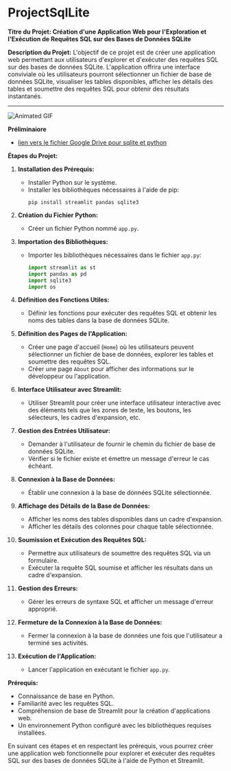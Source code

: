 # ProjectSqlLite
**Titre du Projet: Création d'une Application Web pour l'Exploration et l'Exécution de Requêtes SQL sur des Bases de Données SQLite**

**Description du Projet:**
L'objectif de ce projet est de créer une application web permettant aux utilisateurs d'explorer et d'exécuter des requêtes SQL sur des bases de données SQLite. L'application offrira une interface conviviale où les utilisateurs pourront sélectionner un fichier de base de données SQLite, visualiser les tables disponibles, afficher les détails des tables et soumettre des requêtes SQL pour obtenir des résultats instantanés.

---


![Animated GIF](projectsql.gif)

**Préliminaiore**
* [lien vers le fichier Google Drive pour sqlite et python](https://drive.google.com/file/d/158QczWn-TwY6TlCo87qZr54FS2iq3376/view?usp=sharing)

**Étapes du Projet:**

1. **Installation des Prérequis:**
   - Installer Python sur le système.
   - Installer les bibliothèques nécessaires à l'aide de pip:
     ```
     pip install streamlit pandas sqlite3
     ```

2. **Création du Fichier Python:**
   - Créer un fichier Python nommé `app.py`.

3. **Importation des Bibliothèques:**
   - Importer les bibliothèques nécessaires dans le fichier `app.py`:
     ```python
     import streamlit as st
     import pandas as pd
     import sqlite3
     import os
     ```

4. **Définition des Fonctions Utiles:**
   - Définir les fonctions pour exécuter des requêtes SQL et obtenir les noms des tables dans la base de données SQLite.

5. **Définition des Pages de l'Application:**
   - Créer une page d'accueil (`Home`) où les utilisateurs peuvent sélectionner un fichier de base de données, explorer les tables et soumettre des requêtes SQL.
   - Créer une page `About` pour afficher des informations sur le développeur ou l'application.

6. **Interface Utilisateur avec Streamlit:**
   - Utiliser Streamlit pour créer une interface utilisateur interactive avec des éléments tels que les zones de texte, les boutons, les sélecteurs, les cadres d'expansion, etc.

7. **Gestion des Entrées Utilisateur:**
   - Demander à l'utilisateur de fournir le chemin du fichier de base de données SQLite.
   - Vérifier si le fichier existe et émettre un message d'erreur le cas échéant.

8. **Connexion à la Base de Données:**
   - Établir une connexion à la base de données SQLite sélectionnée.

9. **Affichage des Détails de la Base de Données:**
   - Afficher les noms des tables disponibles dans un cadre d'expansion.
   - Afficher les détails des colonnes pour chaque table sélectionnée.

10. **Soumission et Exécution des Requêtes SQL:**
    - Permettre aux utilisateurs de soumettre des requêtes SQL via un formulaire.
    - Exécuter la requête SQL soumise et afficher les résultats dans un cadre d'expansion.

11. **Gestion des Erreurs:**
    - Gérer les erreurs de syntaxe SQL et afficher un message d'erreur approprié.

12. **Fermeture de la Connexion à la Base de Données:**
    - Fermer la connexion à la base de données une fois que l'utilisateur a terminé ses activités.

13. **Exécution de l'Application:**
    - Lancer l'application en exécutant le fichier `app.py`.

**Prérequis:**
- Connaissance de base en Python.
- Familiarité avec les requêtes SQL.
- Compréhension de base de Streamlit pour la création d'applications web.
- Un environnement Python configuré avec les bibliothèques requises installées.

En suivant ces étapes et en respectant les prérequis, vous pourrez créer une application web fonctionnelle pour explorer et exécuter des requêtes SQL sur des bases de données SQLite à l'aide de Python et Streamlit.
